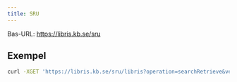 ```yaml
---
title: SRU
---
```


Bas-URL: https://libris.kb.se/sru

## Exempel

```bash title="Shell"
curl -XGET 'https://libris.kb.se/sru/libris?operation=searchRetrieve&version=1.2&query=%22skatt%22+sortBy+libris.legacysort'
```

